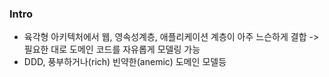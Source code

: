 ### Intro
* 육각형 아키텍처에서 웹, 영속성계층, 애플리케이션 계층이 아주 느슨하게 결합 -> 필요한 대로 도메인 코드를 자유롭게 모델링 가능
* DDD, 풍부하거나(rich) 빈약한(anemic) 도메인 모델등